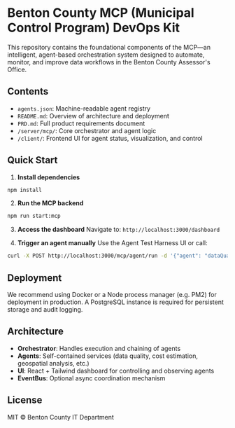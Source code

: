 
# Benton County MCP (Municipal Control Program) DevOps Kit

This repository contains the foundational components of the MCP—an intelligent, agent-based orchestration system designed to automate, monitor, and improve data workflows in the Benton County Assessor's Office.

## Contents

- `agents.json`: Machine-readable agent registry
- `README.md`: Overview of architecture and deployment
- `PRD.md`: Full product requirements document
- `/server/mcp/`: Core orchestrator and agent logic
- `/client/`: Frontend UI for agent status, visualization, and control

## Quick Start

1. **Install dependencies**
```bash
npm install
```

2. **Run the MCP backend**
```bash
npm run start:mcp
```

3. **Access the dashboard**
Navigate to: `http://localhost:3000/dashboard`

4. **Trigger an agent manually**
Use the Agent Test Harness UI or call:
```bash
curl -X POST http://localhost:3000/mcp/agent/run -d '{"agent": "dataQualityAgent"}'
```

## Deployment

We recommend using Docker or a Node process manager (e.g. PM2) for deployment in production. A PostgreSQL instance is required for persistent storage and audit logging.

## Architecture

- **Orchestrator**: Handles execution and chaining of agents
- **Agents**: Self-contained services (data quality, cost estimation, geospatial analysis, etc.)
- **UI**: React + Tailwind dashboard for controlling and observing agents
- **EventBus**: Optional async coordination mechanism

## License

MIT © Benton County IT Department
